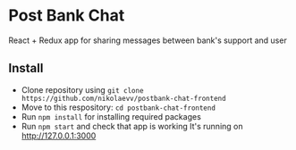# Post Bank Chat

React + Redux app for sharing messages between bank's support and user

## Install
- Clone repository using `git clone https://github.com/nikolaevv/postbank-chat-frontend`
- Move to this respository: `cd postbank-chat-frontend`
- Run `npm install` for installing required packages
- Run `npm start` and check that app is working
It's running on http://127.0.0.1:3000